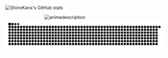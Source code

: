 ![ShinoKana's GitHub stats](https://github-readme-stats.vercel.app/api?username=ShinoKana&show_icons=true&theme=monokai)

<img align="right" width="380" src="https://count.getloli.com/get/@ShinoKana?theme=asoul" alt="animedescription" />
<img align="center" src="https://github.com/ShinoKana/ShinoKana/blob/main/github-contribution-grid-snake.svg" width="1000" />
